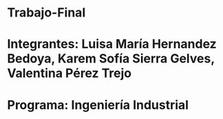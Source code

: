 # Trabajo-Final
# Integrantes: Luisa María Hernandez Bedoya, Karem Sofía Sierra Gelves, Valentina Pérez Trejo
# Programa: Ingeniería Industrial

